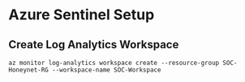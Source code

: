 # Azure Sentinel Setup

## Create Log Analytics Workspace
```azurecli
az monitor log-analytics workspace create --resource-group SOC-Honeynet-RG --workspace-name SOC-Workspace

